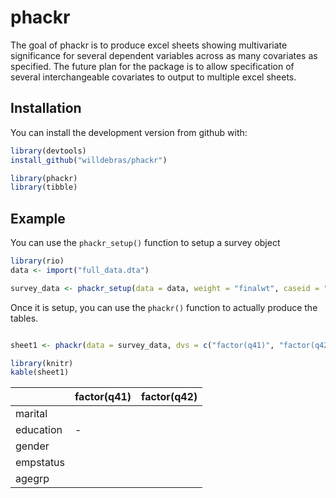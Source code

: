 
<!-- README.md is generated from README.Rmd. Please edit that file -->
phackr
======

The goal of phackr is to produce excel sheets showing multivariate significance for several dependent variables across as many covariates as specified. The future plan for the package is to allow specification of several interchangeable covariates to output to multiple excel sheets.

Installation
------------

You can install the development version from github with:

``` r
library(devtools)
install_github("willdebras/phackr")
```

``` r
library(phackr)
library(tibble)
```

Example
-------

You can use the `phackr_setup()` function to setup a survey object

``` r
library(rio)
data <- import("full_data.dta")

survey_data <- phackr_setup(data = data, weight = "finalwt", caseid = "su_id")
```

Once it is setup, you can use the `phackr()` function to actually produce the tables.

``` r

sheet1 <- phackr(data = survey_data, dvs = c("factor(q41)", "factor(q42)"), demos = c("marital", "education", "gender", "empstatus", "agegrp"))

library(knitr)
kable(sheet1)
```

|           | factor(q41) | factor(q42) |
|-----------|:------------|:------------|
| marital   |             |             |
| education | -           |             |
| gender    |             |             |
| empstatus |             |             |
| agegrp    |             |             |

